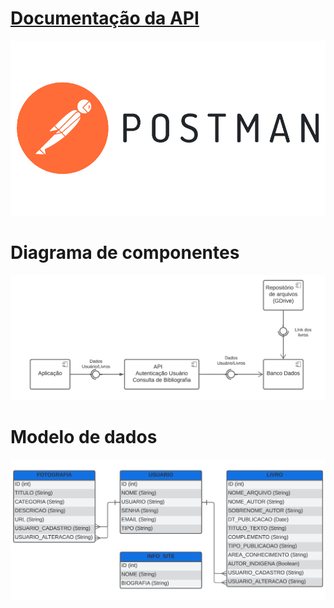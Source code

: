 # [Documentação da API](https://documenter.getpostman.com/view/30296552/2s9YeD7sW7)
![PosmanLogo](<postman logo.png>)
# Diagrama de componentes

![!\[Alt text\](diagrama de componentes.png)](<diagrama de componntes.png>)

# Modelo de dados

![!\[Alt text\](image-2.png)](<modelo de dados.png>)
